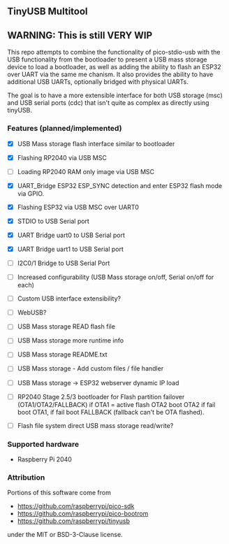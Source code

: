 ## TinyUSB Multitool

## WARNING: This is still VERY WIP

This repo attempts to combine the functionality of pico-stdio-usb with the USB functionality from the bootloader to present a USB mass storage device to load a bootloader, as well as adding the ability to flash an ESP32 over UART via the same me
chanism. It also provides the ability to have additional USB UARTs, optionally bridged with physical UARTs.

The goal is to have a more extensible interface for both USB storage (msc) and USB serial ports (cdc) that isn't quite as complex as directly using tinyUSB.


### Features (planned/implemented)

- [x] USB Mass storage flash interface similar to bootloader
- [x] Flashing RP2040 via USB MSC
- [ ] Loading RP2040 RAM only image via USB MSC
- [x] UART_Bridge ESP32 ESP_SYNC detection and enter ESP32 flash mode via GPIO.
- [x] Flashing ESP32 via USB MSC over UART0
- [x] STDIO to USB Serial port
- [x] UART Bridge uart0 to USB Serial port
- [x] UART Bridge uart1 to USB Serial port
- [ ] I2C0/1 Bridge to USB Serial Port
- [ ] Increased configurability (USB Mass storage on/off, Serial on/off for each)
- [ ] Custom USB interface extensibility?
- [ ] WebUSB?
- [ ] USB Mass storage READ flash file
- [ ] USB Mass storage more runtime info
- [ ] USB Mass storage README.txt
- [ ] USB Mass storage - Add custom files / file handler
- [ ] USB Mass storage -> ESP32 webserver dynamic IP load
- [ ] RP2040 Stage 2.5/3 bootloader for Flash partition failover (OTA1/OTA2/FALLBACK) if OTA1 = active flash OTA2 boot OTA2 if fail boot OTA1, if fail boot FALLBACK (fallback can't be OTA flashed).
- [ ] Flash file system direct USB mass storage read/write?


### Supported hardware
 * Raspberry Pi 2040

### Attribution
 Portions of this software come from 

 * https://github.com/raspberrypi/pico-sdk
 * https://github.com/raspberrypi/pico-bootrom
 * https://github.com/raspberrypi/tinyusb

under the MIT or BSD-3-Clause license.
